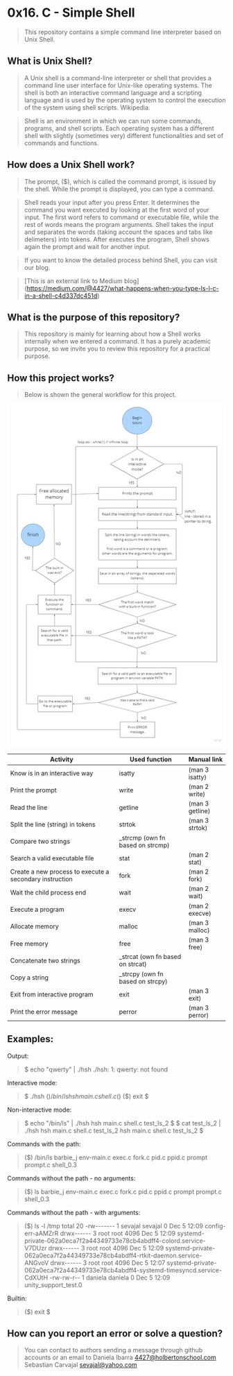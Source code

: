 # 0x16. C - Simple Shell
> This repository contains a simple command line interpreter based on Unix Shell.

## What is Unix Shell?
> A Unix shell is a command-line interpreter or shell that provides a command line user interface for Unix-like operating systems. The shell is both an interactive command language and a scripting language and is used by the operating system to control the execution of the system using shell scripts. Wikipedia.

> Shell is an environment in which we can run some commands, programs, and shell scripts.  Each operating system has a different shell with slightly (sometimes very) different functionalities and set of commands and functions.

## How does a Unix Shell work?
> The prompt, ($), which is called the command prompt, is issued by the shell. While the prompt is displayed, you can type a command.

> Shell reads your input after you press Enter. It determines the command you want executed by looking at the first word of your input. The first word refers to command or executable file, while the rest of words means the program arguments. Shell takes the input and separates the words (taking account the spaces and tabs like delimeters) into tokens. After executes the program, Shell shows again the prompt and wait for another input.

> If you want to know the detailed process behind Shell, you can visit our blog.

>[This is an external link to Medium blog] (https://medium.com/@4427/what-happens-when-you-type-ls-l-c-in-a-shell-c4d337dc451d)

## What is the purpose of this repository?
> This repository is mainly for learning about how a Shell works internally when we entered a command. It has a purely academic purpose, so we invite you to review this repository for a practical purpose.

## How this project works?
> Below is shown the general workflow for this project.

<img src="https://github.com/DanielaIH/simple_shell/blob/466a9865316e0a0feceaaa78dcf585539bf4194b/workflow.jpg" alt="My image"/>

| Activity  | Used function | Manual link |
| ------------- | ------------- | ------------- |
| Know is in an interactive way	| isatty	| (man 3 isatty) |
| Print the prompt	| write	| (man 2 write) |
| Read the line	| getline	| (man 3 getline) |
| Split the line (string) in tokens	 | strtok | (man 3 strtok) |
| Compare two strings | _strcmp (own fn based on strcmp) |
| Search a valid executable file	 | stat 	| (man 2 stat) |
| Create a new process to execute a secondary instruction | fork  | (man 2 fork) |
| Wait the child process end  | wait  | (man 2 wait) |
| Execute a program  | execv  | (man 2 execve) |
| Allocate memory  | malloc  | (man 3 malloc) |
| Free memory  | free  | (man 3 free) |
| Concatenate two strings | _strcat (own fn based on strcat) |	
| Copy a string	| _strcpy (own fn based on strcpy) |
| Exit from interactive program | exit  | (man 3 exit) |
| Print the error message | perror | (man 3 perror) |

## Examples:
Output:
> $ echo "qwerty" | ./hsh
> ./hsh: 1: qwerty: not found

Interactive mode:
>$ ./hsh
>($) /bin/ls
>hsh main.c shell.c
>($)
>($) exit
>$

Non-interactive mode:
>$ echo "/bin/ls" | ./hsh
>hsh main.c shell.c test_ls_2
>$
>$ cat test_ls_2 | ./hsh
>hsh main.c shell.c test_ls_2
>hsh main.c shell.c test_ls_2
>$

Commands with the path:
>($) /bin/ls
>barbie_j  env-main.c  exec.c  fork.c  pid.c  ppid.c    prompt   prompt.c  shell_0.3

Commands without the path - no arguments:
>($) ls
>barbie_j  env-main.c  exec.c  fork.c  pid.c  ppid.c    prompt   prompt.c  shell_0.3  

Commands without the path - with arguments:
>($) ls -l /tmp 
>total 20
>-rw------- 1 sevajal sevajal   0 Dec  5 12:09 config-err-aAMZrR
>drwx------ 3 root   root   4096 Dec  5 12:09 systemd-private-062a0eca7f2a44349733e78cb4abdff4-colord.service-V7DUzr
>drwx------ 3 root   root   4096 Dec  5 12:09 systemd-private-062a0eca7f2a44349733e78cb4abdff4-rtkit-daemon.service-ANGvoV
>drwx------ 3 root   root   4096 Dec  5 12:07 systemd-private-062a0eca7f2a44349733e78cb4abdff4-systemd-timesyncd.service-CdXUtH
>-rw-rw-r-- 1 daniela daniela   0 Dec  5 12:09 unity_support_test.0

Builtin:
>($) exit
>$

## How can you report an error or solve a question?
> You can contact to authors sending a message through github accounts or an email to Daniela Ibarra <4427@holbertonschool.com> Sebastian Carvajal <sevajal@yahoo.com>

